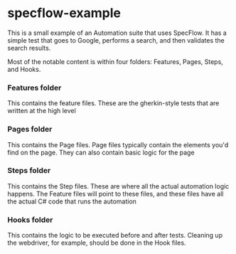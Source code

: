 # specflow-example
This is a small example of an Automation suite that uses SpecFlow. It has a simple test that goes to Google, performs a search, and then validates the search results.

Most of the notable content is within four folders: Features, Pages, Steps, and Hooks.

### Features folder
This contains the feature files. These are the gherkin-style tests that are written at the high level

### Pages folder
This contains the Page files. Page files typically contain the elements you'd find on the page. They can also contain basic logic for the page

### Steps folder
This contains the Step files. These are where all the actual automation logic happens. The Feature files will point to these files, and these files have all the actual C# code that runs the automation
 
### Hooks folder
This contains the logic to be executed before and after tests. Cleaning up the webdriver, for example, should be done in the Hook files.
